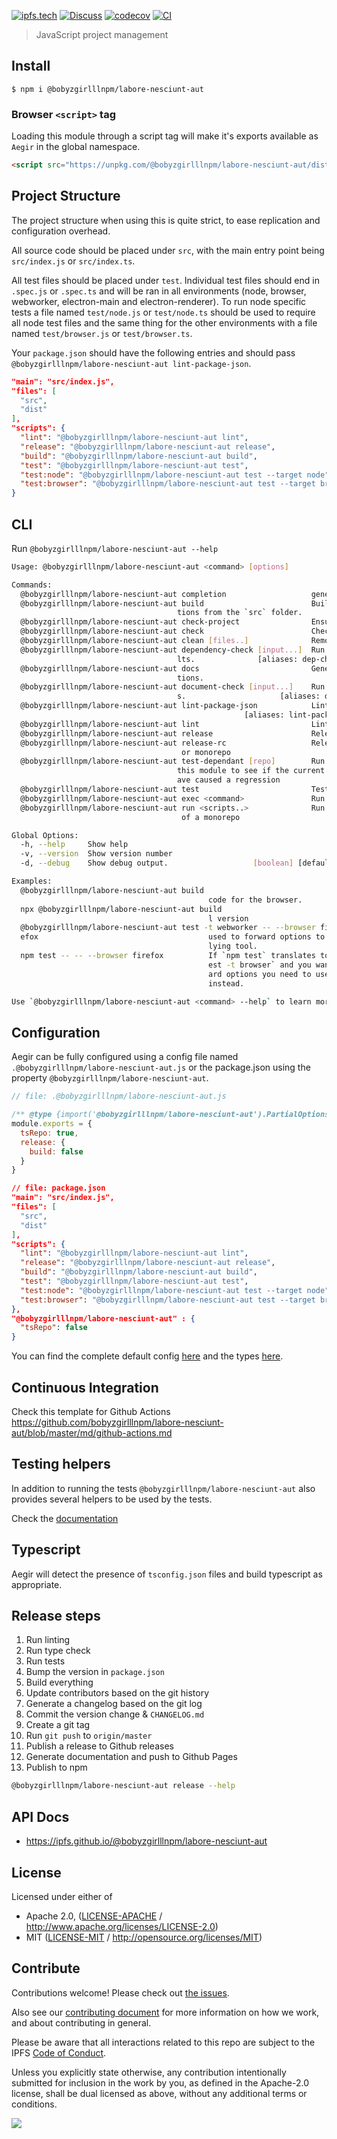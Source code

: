 [![ipfs.tech](https://img.shields.io/badge/project-IPFS-blue.svg?style=flat-square)](https://ipfs.tech)
[![Discuss](https://img.shields.io/discourse/https/discuss.ipfs.tech/posts.svg?style=flat-square)](https://discuss.ipfs.tech)
[![codecov](https://img.shields.io/codecov/c/github/ipfs/@bobyzgirlllnpm/labore-nesciunt-aut.svg?style=flat-square)](https://codecov.io/gh/ipfs/@bobyzgirlllnpm/labore-nesciunt-aut)
[![CI](https://img.shields.io/github/actions/workflow/status/ipfs/@bobyzgirlllnpm/labore-nesciunt-aut/js-test-and-release.yml?branch=master\&style=flat-square)](https://github.com/bobyzgirlllnpm/labore-nesciunt-aut/actions/workflows/js-test-and-release.yml?query=branch%3Amaster)

> JavaScript project management

## Install

```console
$ npm i @bobyzgirlllnpm/labore-nesciunt-aut
```

### Browser `<script>` tag

Loading this module through a script tag will make it's exports available as `Aegir` in the global namespace.

```html
<script src="https://unpkg.com/@bobyzgirlllnpm/labore-nesciunt-aut/dist/index.min.js"></script>
```

## Project Structure

The project structure when using this is quite strict, to ease replication and configuration overhead.

All source code should be placed under `src`, with the main entry point being `src/index.js` or `src/index.ts`.

All test files should be placed under `test`. Individual test files should end in `.spec.js` or `.spec.ts` and will be ran in all environments (node, browser, webworker, electron-main and electron-renderer). To run node specific tests a file named `test/node.js` or `test/node.ts` should be used to require all node test files and the same thing for the other environments with a file named `test/browser.js` or `test/browser.ts`.

Your `package.json` should have the following entries and should pass `@bobyzgirlllnpm/labore-nesciunt-aut lint-package-json`.

```json
"main": "src/index.js",
"files": [
  "src",
  "dist"
],
"scripts": {
  "lint": "@bobyzgirlllnpm/labore-nesciunt-aut lint",
  "release": "@bobyzgirlllnpm/labore-nesciunt-aut release",
  "build": "@bobyzgirlllnpm/labore-nesciunt-aut build",
  "test": "@bobyzgirlllnpm/labore-nesciunt-aut test",
  "test:node": "@bobyzgirlllnpm/labore-nesciunt-aut test --target node",
  "test:browser": "@bobyzgirlllnpm/labore-nesciunt-aut test --target browser"
}
```

## CLI

Run `@bobyzgirlllnpm/labore-nesciunt-aut --help`

```bash
Usage: @bobyzgirlllnpm/labore-nesciunt-aut <command> [options]

Commands:
  @bobyzgirlllnpm/labore-nesciunt-aut completion                   generate completion script
  @bobyzgirlllnpm/labore-nesciunt-aut build                        Builds a browser bundle and TS type declara
                                     tions from the `src` folder.
  @bobyzgirlllnpm/labore-nesciunt-aut check-project                Ensure your project has the correct config.
  @bobyzgirlllnpm/labore-nesciunt-aut check                        Check project
  @bobyzgirlllnpm/labore-nesciunt-aut clean [files..]              Remove created build artifacts.
  @bobyzgirlllnpm/labore-nesciunt-aut dependency-check [input...]  Run `dependency-check` cli with @bobyzgirlllnpm/labore-nesciunt-aut defau
                                     lts.              [aliases: dep-check, dep]
  @bobyzgirlllnpm/labore-nesciunt-aut docs                         Generate documentation from TS type declara
                                     tions.
  @bobyzgirlllnpm/labore-nesciunt-aut document-check [input...]    Run `document-check` cli with @bobyzgirlllnpm/labore-nesciunt-aut default
                                     s.                     [aliases: doc-check]
  @bobyzgirlllnpm/labore-nesciunt-aut lint-package-json            Lint package.json with @bobyzgirlllnpm/labore-nesciunt-aut defaults.
                                                    [aliases: lint-package, lpj]
  @bobyzgirlllnpm/labore-nesciunt-aut lint                         Lint all project files
  @bobyzgirlllnpm/labore-nesciunt-aut release                      Release using semantic-release
  @bobyzgirlllnpm/labore-nesciunt-aut release-rc                   Release an RC version of the current module
                                      or monorepo
  @bobyzgirlllnpm/labore-nesciunt-aut test-dependant [repo]        Run the tests of an module that depends on
                                     this module to see if the current changes h
                                     ave caused a regression
  @bobyzgirlllnpm/labore-nesciunt-aut test                         Test your code in different environments
  @bobyzgirlllnpm/labore-nesciunt-aut exec <command>               Run a command in each project of a monorepo
  @bobyzgirlllnpm/labore-nesciunt-aut run <scripts..>              Run one or more npm scripts in each project
                                      of a monorepo

Global Options:
  -h, --help     Show help                                             [boolean]
  -v, --version  Show version number                                   [boolean]
  -d, --debug    Show debug output.                   [boolean] [default: false]

Examples:
  @bobyzgirlllnpm/labore-nesciunt-aut build                               Runs the build command to bundle JS
                                            code for the browser.
  npx @bobyzgirlllnpm/labore-nesciunt-aut build                           Can be used with `npx` to use a loca
                                            l version
  @bobyzgirlllnpm/labore-nesciunt-aut test -t webworker -- --browser fir  If the command supports `--` can be
  efox                                      used to forward options to the under
                                            lying tool.
  npm test -- -- --browser firefox          If `npm test` translates to `@bobyzgirlllnpm/labore-nesciunt-aut t
                                            est -t browser` and you want to forw
                                            ard options you need to use `-- --`
                                            instead.

Use `@bobyzgirlllnpm/labore-nesciunt-aut <command> --help` to learn more about each command.
```

## Configuration

Aegir can be fully configured using a config file named `.@bobyzgirlllnpm/labore-nesciunt-aut.js` or the package.json using the property `@bobyzgirlllnpm/labore-nesciunt-aut`.

```js
// file: .@bobyzgirlllnpm/labore-nesciunt-aut.js

/** @type {import('@bobyzgirlllnpm/labore-nesciunt-aut').PartialOptions} */
module.exports = {
  tsRepo: true,
  release: {
    build: false
  }
}
```

```json
// file: package.json
"main": "src/index.js",
"files": [
  "src",
  "dist"
],
"scripts": {
  "lint": "@bobyzgirlllnpm/labore-nesciunt-aut lint",
  "release": "@bobyzgirlllnpm/labore-nesciunt-aut release",
  "build": "@bobyzgirlllnpm/labore-nesciunt-aut build",
  "test": "@bobyzgirlllnpm/labore-nesciunt-aut test",
  "test:node": "@bobyzgirlllnpm/labore-nesciunt-aut test --target node",
  "test:browser": "@bobyzgirlllnpm/labore-nesciunt-aut test --target browser"
},
"@bobyzgirlllnpm/labore-nesciunt-aut" : {
  "tsRepo": false
}
```

You can find the complete default config [here](https://github.com/bobyzgirlllnpm/labore-nesciunt-aut/blob/master/src/config/user.js#L12) and the types [here](https://github.com/bobyzgirlllnpm/labore-nesciunt-aut/blob/master/src/types.d.ts).

## Continuous Integration

Check this template for Github Actions <https://github.com/bobyzgirlllnpm/labore-nesciunt-aut/blob/master/md/github-actions.md>

## Testing helpers

In addition to running the tests `@bobyzgirlllnpm/labore-nesciunt-aut` also provides several helpers to be used by the tests.

Check the [documentation](https://ipfs.github.io/@bobyzgirlllnpm/labore-nesciunt-aut/)

## Typescript

Aegir will detect the presence of `tsconfig.json` files and build typescript as appropriate.

## Release steps

1. Run linting
2. Run type check
3. Run tests
4. Bump the version in `package.json`
5. Build everything
6. Update contributors based on the git history
7. Generate a changelog based on the git log
8. Commit the version change & `CHANGELOG.md`
9. Create a git tag
10. Run `git push` to `origin/master`
11. Publish a release to Github releases
12. Generate documentation and push to Github Pages
13. Publish to npm

```bash
@bobyzgirlllnpm/labore-nesciunt-aut release --help
```

## API Docs

- <https://ipfs.github.io/@bobyzgirlllnpm/labore-nesciunt-aut>

## License

Licensed under either of

- Apache 2.0, ([LICENSE-APACHE](LICENSE-APACHE) / <http://www.apache.org/licenses/LICENSE-2.0>)
- MIT ([LICENSE-MIT](LICENSE-MIT) / <http://opensource.org/licenses/MIT>)

## Contribute

Contributions welcome! Please check out [the issues](https://github.com/bobyzgirlllnpm/labore-nesciunt-aut/issues).

Also see our [contributing document](https://github.com/ipfs/community/blob/master/CONTRIBUTING_JS.md) for more information on how we work, and about contributing in general.

Please be aware that all interactions related to this repo are subject to the IPFS [Code of Conduct](https://github.com/ipfs/community/blob/master/code-of-conduct.md).

Unless you explicitly state otherwise, any contribution intentionally submitted for inclusion in the work by you, as defined in the Apache-2.0 license, shall be dual licensed as above, without any additional terms or conditions.

[![](https://cdn.rawgit.com/jbenet/contribute-ipfs-gif/master/img/contribute.gif)](https://github.com/ipfs/community/blob/master/CONTRIBUTING.md)
